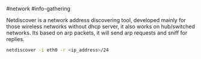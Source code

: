 #network #info-gathering 

Netdiscover is a network address discovering tool, developed mainly for those wireless networks without dhcp server, it also works on hub/switched networks. Its based on arp packets, it will send arp requests and sniff for replies.

```bash
netdiscover -i eth0 -r <ip_address>/24
```